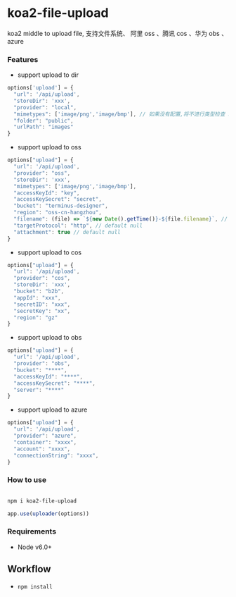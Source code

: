 # koa2-file-upload

koa2 middle to upload file, 支持文件系统、 阿里 oss 、腾讯 cos 、华为 obs 、azure

### Features

- support upload to dir

```javascript
options['upload'] = {
  "url": '/api/upload',
  "storeDir": 'xxx',
  "provider": "local",
  "mimetypes": ['image/png','image/bmp'], // 如果没有配置,将不进行类型检查 http://www.freeformatter.com/mime-types-list.html
  "folder": "public",
  "urlPath": "images"
}
```

- support upload to oss

```javascript
options["upload"] = {
  "url": '/api/upload',
  "provider": "oss",
  "storeDir": 'xxx',
  "mimetypes": ['image/png','image/bmp'],
  "accessKeyId": "key",
  "accessKeySecret": "secret",
  "bucket": "terminus-designer",
  "region": "oss-cn-hangzhou",
  "filename": (file) => `${new Date().getTime()}-${file.filename}`, // default null
  "targetProtocol": "http", // default null
  "attachment": true // default null
}
```

- support upload to cos

```javascript
options["upload"] = {
  "url": '/api/upload',
  "provider": "cos",
  "storeDir": 'xxx',
  "bucket": "b2b",
  "appId": "xxx",
  "secretID": "xxx",
  "secretKey": "xx",
  "region": "gz"
}
```

- support upload to obs

```javascript
options["upload"] = {
  "url": '/api/upload',
  "provider": "obs",
  "bucket": "****",
  "accessKeyId": "****",
  "accessKeySecret": "****",
  "server": "****"
}
```

- support upload to azure

```javascript
options["upload"] = {
  "url": '/api/upload',
  "provider": "azure", 
  "container": "xxxx",
  "account": "xxxx",
  "connectionString": "xxxx",
}
```


### How to use

```javascript

npm i koa2-file-upload

app.use(uploader(options))
```

### Requirements

- Node v6.0+

## Workflow

- `npm install`
